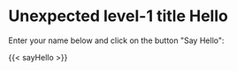 # Unexpected level-1 title Hello
Enter your name below and click on the button "Say Hello":

{{< sayHello >}}
